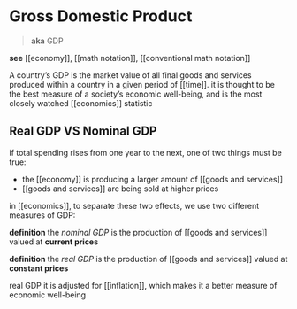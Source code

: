 # Gross Domestic Product

> **aka** GDP

**see** [[economy]], [[math notation]], [[conventional math notation]]

A country’s GDP is the market value of all final goods and services produced within a country in a given period of [[time]]. it is thought to be the best measure of a society’s economic well-being, and is the most closely watched [[economics]] statistic

## Real GDP VS Nominal GDP

if total spending rises from one year to the next, one of two things must be true:

- the [[economy]] is producing a larger amount of [[goods and services]]
- [[goods and services]] are being sold at higher prices

in [[economics]], to separate these two effects, we use two different measures of GDP:

**definition** the _nominal GDP_ is the production of [[goods and services]] valued at **current prices**

**definition** the _real GDP_ is the production of [[goods and services]] valued at **constant prices**

real GDP it is adjusted for [[inflation]], which makes it a better measure of economic well-being
